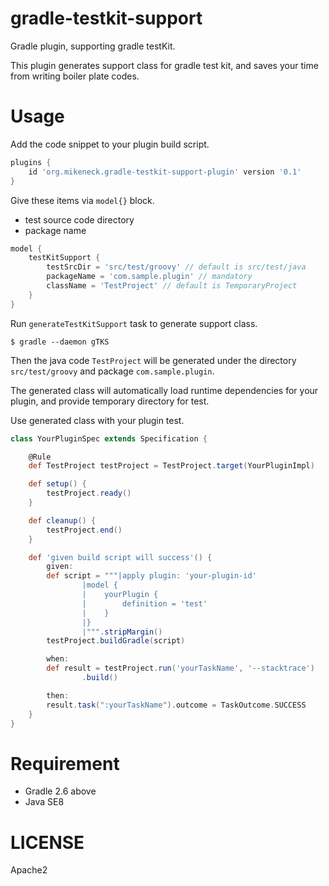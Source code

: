 gradle-testkit-support
===
Gradle plugin, supporting gradle testKit.

This plugin generates support class for gradle test kit, and saves your time from writing boiler plate codes.

Usage
===

Add the code snippet to your plugin build script.

```groovy
plugins {
    id 'org.mikeneck.gradle-testkit-support-plugin' version '0.1'
}
```

Give these items via `model{}` block.

* test source code directory
* package name

```groovy
model {
    testKitSupport {
        testSrcDir = 'src/test/groovy' // default is src/test/java
        packageName = 'com.sample.plugin' // mandatory
        className = 'TestProject' // default is TemporaryProject
    }
}
```

Run `generateTestKitSupport` task to generate support class.

```
$ gradle --daemon gTKS
```

Then the java code `TestProject` will be generated under the directory `src/test/groovy` and package `com.sample.plugin`.

The generated class will automatically load runtime dependencies for your plugin, and provide temporary directory for test.

Use generated class with your plugin test.

```groovy
class YourPluginSpec extends Specification {

    @Rule
    def TestProject testProject = TestProject.target(YourPluginImpl)

    def setup() {
        testProject.ready()
    }

    def cleanup() {
        testProject.end()
    }

    def 'given build script will success'() {
        given:
        def script = """|apply plugin: 'your-plugin-id'
                |model {
                |    yourPlugin {
                |        definition = 'test'
                |    }
                |}
                |""".stripMargin()
        testProject.buildGradle(script)

        when:
        def result = testProject.run('yourTaskName', '--stacktrace')
                .build()

        then:
        result.task(":yourTaskName").outcome = TaskOutcome.SUCCESS
    }
}
```

Requirement
===

* Gradle 2.6 above
* Java SE8

LICENSE
===

Apache2
